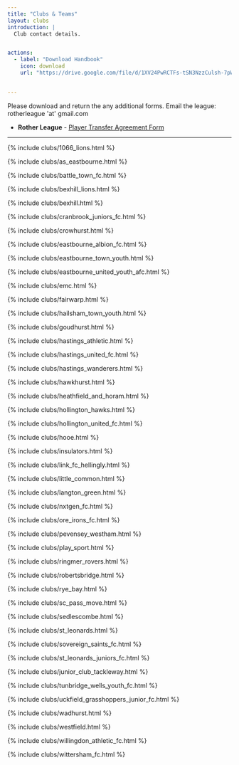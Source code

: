 ```yaml
---
title: "Clubs & Teams"
layout: clubs
introduction: |
  Club contact details.


actions:
  - label: "Download Handbook"
    icon: download
    url: "https://drive.google.com/file/d/1XV24PwRCTFs-tSN3NzzCulsh-7pW5PdK/view?usp=sharing"
     

---
```


Please download and return the any additional forms. Email the league: rotherleague 'at' gmail.com


* **Rother League** - [Player Transfer Agreement Form](https://drive.google.com/file/d/1WQpPZ6XpOzpBA7OOJ5cFL-3AsP7IIkIq/view?usp=sharing)

<hr>

<!--1066 Lions -->
{% include clubs/1066_lions.html %}

<!--AS Eastbourne -->
{% include clubs/as_eastbourne.html %}

<!--Battle Town FC -->
{% include clubs/battle_town_fc.html %}

<!--BEXHILL LIONS -->
{% include clubs/bexhill_lions.html %}

<!--BEXHILL UTD	 -->
{% include clubs/bexhill.html %}

<!--Cranbrook Juniors FC-->
{% include clubs/cranbrook_juniors_fc.html %}

<!--Crowhurst FC -->
{% include clubs/crowhurst.html %}

<!--Eastbourne Albion FC -->
{% include clubs/eastbourne_albion_fc.html %}

<!--Eastbourne Town Youth -->
{% include clubs/eastbourne_town_youth.html %}

<!--Eastbourne United Youth AFC -->
{% include clubs/eastbourne_united_youth_afc.html %}

<!--EMC -->
{% include clubs/emc.html %}

<!--Fairwarp FC -->
{% include clubs/fairwarp.html %}

<!--Hailsham Town Youth -->
{% include clubs/hailsham_town_youth.html %}

<!--Goudhurst Dynamos -->
{% include clubs/goudhurst.html %}

<!--Hastings Athletic FC -->
{% include clubs/hastings_athletic.html %}

<!--Hastings United -->
{% include clubs/hastings_united_fc.html %}

<!--Hastings Wanderers -->
{% include clubs/hastings_wanderers.html %}

<!--Hawkhurst United -->
{% include clubs/hawkhurst.html %}

<!--Heathfield & Horam FC -->
{% include clubs/heathfield_and_horam.html %}

<!--Hollington Hawks -->
{% include clubs/hollington_hawks.html %}

<!--Hollington United FC -->
{% include clubs/hollington_united_fc.html %}

<!--Hooe FC -->
{% include clubs/hooe.html %}



<!--Insulators FC -->
{% include clubs/insulators.html %}


<!--Link FC Hellingly -->
{% include clubs/link_fc_hellingly.html %}

<!--Little Common -->
{% include clubs/little_common.html %}

<!--Laugton Green -->
{% include clubs/langton_green.html %}

<!--Nxtgen FC -->
{% include clubs/nxtgen_fc.html %}

<!--Ore Irons FC -->
{% include clubs/ore_irons_fc.html %}

<!--Pevensey & Westham JFC -->
{% include clubs/pevensey_westham.html %}

<!--Play Sport FC -->
{% include clubs/play_sport.html %}

<!--Ringmer Rovers Junior Football Club -->
{% include clubs/ringmer_rovers.html %}

<!--Robertsbridge United Juniors Football Club -->
{% include clubs/robertsbridge.html %}

<!--Rye Bay FC -->
{% include clubs/rye_bay.html %}

<!--S.C Pass+Move -->
{% include clubs/sc_pass_move.html %}

<!--Sedlescombe Rangers Football Club -->
{% include clubs/sedlescombe.html %}

<!--St Leonards FC -->
{% include clubs/st_leonards.html %}

<!--Sovereign Saints FC -->
{% include clubs/sovereign_saints_fc.html %}

<!--St Leonards Juniors FC -->
{% include clubs/st_leonards_juniors_fc.html %}



<!--The Junior Club Tackleway FC -->
{% include clubs/junior_club_tackleway.html %}

<!--Tunbridge Wells Youth FC  -->
{% include clubs/tunbridge_wells_youth_fc.html %}

<!--Uckfield Grasshoppers Junior FC  -->
{% include clubs/uckfield_grasshoppers_junior_fc.html %}




<!--Wadhurst United Junior FC -->
{% include clubs/wadhurst.html %}

<!--Westfield Youth FC -->
{% include clubs/westfield.html %}


<!--Willingdon Athletic FC-->
{% include clubs/willingdon_athletic_fc.html %}


<!--Wittersham FC-->
{% include clubs/wittersham_fc.html %}



